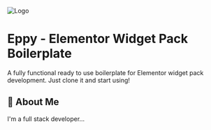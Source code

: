 
![Logo](https://dev-to-uploads.s3.amazonaws.com/uploads/articles/th5xamgrr6se0x5ro4g6.png)


# Eppy - Elementor Widget Pack Boilerplate

A fully functional ready to use boilerplate for Elementor widget pack development. Just clone it and start using!

## 🚀 About Me
I'm a full stack developer...

